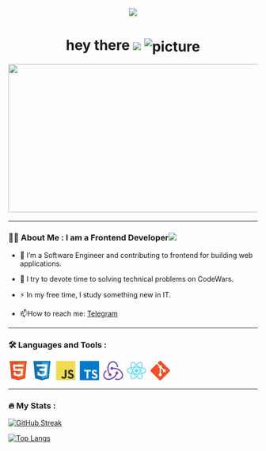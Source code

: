 <!--## Hi there 👋-->
<div id="header" align="center">
  <img src="https://media.giphy.com/media/v1.Y2lkPWVjZjA1ZTQ3bDloeTlnd2lqNXhtYnRua3hhZ3lpOXkzOWZsc3oxejdhNWhtODdmaSZlcD12MV9naWZzX3NlYXJjaCZjdD1n/HscDLzkO8EOTmgkhQP/giphy.gif" width="100"/>
</div>
<div align="center">
  <h1>
  hey there
  <img src="https://media.giphy.com/media/hvRJCLFzcasrR4ia7z/giphy.gif" width="30px"/>
  <img src="https://komarev.com/ghpvc/?username=ForestRustle&style=flat-square&color=blue" alt="picture" align="center"/>
</h1>
</div>
<div align="center">
  <img src="https://media.giphy.com/media/dWesBcTLavkZuG35MI/giphy.gif" width="600" height="300"/>
</div>

---

### :man_technologist: About Me : I am a Frontend Developer<img src="https://media.giphy.com/media/WUlplcMpOCEmTGBtBW/giphy.gif" width="30">

- :telescope: I’m a Software Engineer and contributing to frontend for building web applications.

- :seedling: I try to devote time to solving technical problems on CodeWars.

- :zap: In my free time, I study something new in IT.

- :mailbox:How to reach me: <a href="https://t.me/forest_rustle" tardet=_blank>Telegram</a>

---

### :hammer_and_wrench: Languages and Tools :

<img src="https://github.com/devicons/devicon/blob/master/icons/html5/html5-original.svg" width=40 height=40/>&nbsp;
<img src="https://github.com/devicons/devicon/blob/master/icons/css3/css3-original.svg" width=40 height=40/>&nbsp;
<img src="https://github.com/devicons/devicon/blob/master/icons/javascript/javascript-original.svg" width=40 height=40/>&nbsp;
<img src="https://github.com/devicons/devicon/blob/master/icons/typescript/typescript-original.svg" width=40 height=40/>&nbsp;
<img src="https://github.com/devicons/devicon/blob/master/icons/redux/redux-original.svg" width=40 height=40/>&nbsp;
<img src="https://github.com/devicons/devicon/blob/master/icons/react/react-original.svg" width=40 height=40/>&nbsp;
<img src="https://github.com/devicons/devicon/blob/master/icons/git/git-original.svg" width=40 height=40/>&nbsp;

---

### :fire: My Stats :

[![GitHub Streak](http://github-readme-streak-stats.herokuapp.com?user=ForestRustle&theme=dark&background=000000)](https://git.io/streak-stats)

[![Top Langs](https://github-readme-stats.vercel.app/api/top-langs/?username=ForestRustle&theme=algolia)](https://github.com/anuraghazra/github-readme-stats)
<!--
**ForestRustle/ForestRustle** is a ✨ _special_ ✨ repository because its `README.md` (this file) appears on your GitHub profile.

Here are some ideas to get you started:

- 🔭 I’m currently working on ...
- 🌱 I’m currently learning ...
- 👯 I’m looking to collaborate on ...
- 🤔 I’m looking for help with ...
- 💬 Ask me about ...
- 📫 How to reach me: ...
- 😄 Pronouns: ...
- ⚡ Fun fact: ...
-->
